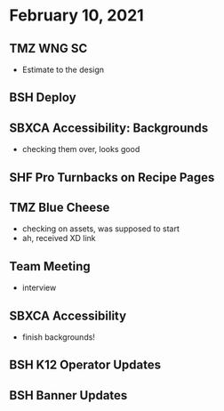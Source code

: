 # February 10, 2021

## TMZ WNG SC
- Estimate to the design

## BSH Deploy

## SBXCA Accessibility: Backgrounds
- checking them over, looks good

## SHF Pro Turnbacks on Recipe Pages

## TMZ Blue Cheese
- checking on assets, was supposed to start
- ah, received XD link

## Team Meeting
- interview

## SBXCA Accessibility
- finish backgrounds!

## BSH K12 Operator Updates

## BSH Banner Updates
